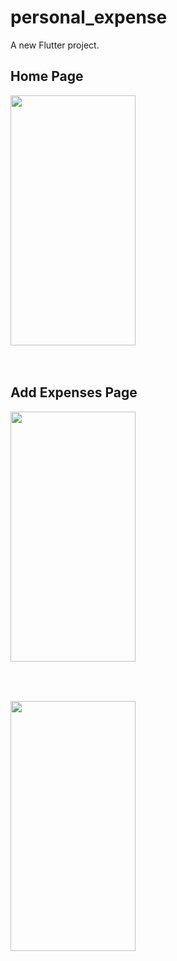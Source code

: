 # personal_expense

A new Flutter project.

## Home Page
<img src="https://user-images.githubusercontent.com/105160971/187032447-1a62d304-d984-4555-88e3-f0182c18abce.jpg" width="200" height="400" />
<br>
<br>
<br>

## Add Expenses Page
<img src="https://user-images.githubusercontent.com/105160971/187032455-cad96722-c177-4ad2-8fc2-551a2ad72516.jpg" width="200" height="400" />
<br>
<br>
<br>


## 
<img src="https://user-images.githubusercontent.com/105160971/187032457-75874a79-20ea-4594-b3d5-6503caa9177f.jpg" width="200" height="400" />
<br>
<br>
<br>

